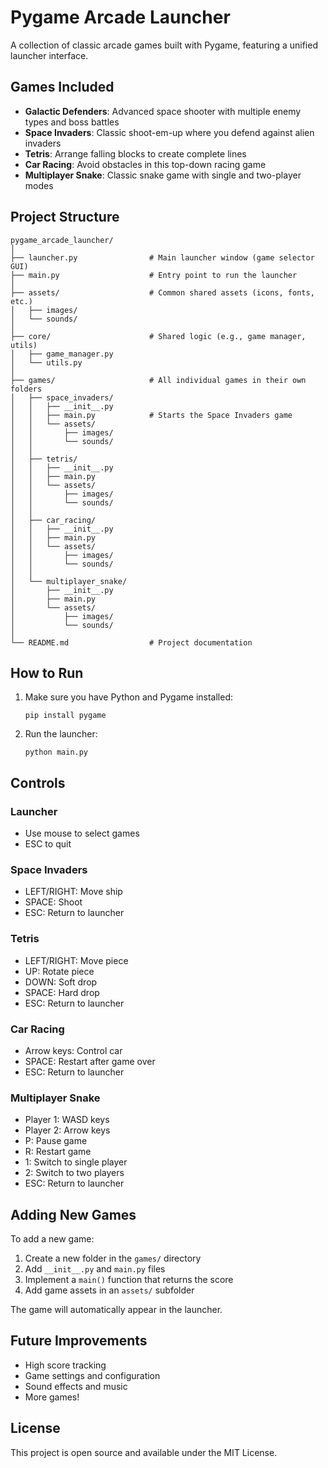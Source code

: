# Pygame Arcade Launcher

A collection of classic arcade games built with Pygame, featuring a unified launcher interface.

## Games Included

- **Galactic Defenders**: Advanced space shooter with multiple enemy types and boss battles
- **Space Invaders**: Classic shoot-em-up where you defend against alien invaders
- **Tetris**: Arrange falling blocks to create complete lines
- **Car Racing**: Avoid obstacles in this top-down racing game
- **Multiplayer Snake**: Classic snake game with single and two-player modes

## Project Structure

```
pygame_arcade_launcher/
│
├── launcher.py                # Main launcher window (game selector GUI)
├── main.py                    # Entry point to run the launcher
│
├── assets/                    # Common shared assets (icons, fonts, etc.)
│   ├── images/
│   └── sounds/
│
├── core/                      # Shared logic (e.g., game manager, utils)
│   ├── game_manager.py
│   └── utils.py
│
├── games/                     # All individual games in their own folders
│   ├── space_invaders/
│   │   ├── __init__.py
│   │   ├── main.py            # Starts the Space Invaders game
│   │   └── assets/
│   │       ├── images/
│   │       └── sounds/
│   │
│   ├── tetris/
│   │   ├── __init__.py
│   │   ├── main.py
│   │   └── assets/
│   │       ├── images/
│   │       └── sounds/
│   │
│   ├── car_racing/
│   │   ├── __init__.py
│   │   ├── main.py
│   │   └── assets/
│   │       ├── images/
│   │       └── sounds/
│   │
│   └── multiplayer_snake/
│       ├── __init__.py
│       ├── main.py
│       └── assets/
│           ├── images/
│           └── sounds/
│
└── README.md                  # Project documentation
```

## How to Run

1. Make sure you have Python and Pygame installed:
   ```
   pip install pygame
   ```

2. Run the launcher:
   ```
   python main.py
   ```

## Controls

### Launcher
- Use mouse to select games
- ESC to quit

### Space Invaders
- LEFT/RIGHT: Move ship
- SPACE: Shoot
- ESC: Return to launcher

### Tetris
- LEFT/RIGHT: Move piece
- UP: Rotate piece
- DOWN: Soft drop
- SPACE: Hard drop
- ESC: Return to launcher

### Car Racing
- Arrow keys: Control car
- SPACE: Restart after game over
- ESC: Return to launcher

### Multiplayer Snake
- Player 1: WASD keys
- Player 2: Arrow keys
- P: Pause game
- R: Restart game
- 1: Switch to single player
- 2: Switch to two players
- ESC: Return to launcher

## Adding New Games

To add a new game:

1. Create a new folder in the `games/` directory
2. Add `__init__.py` and `main.py` files
3. Implement a `main()` function that returns the score
4. Add game assets in an `assets/` subfolder

The game will automatically appear in the launcher.

## Future Improvements

- High score tracking
- Game settings and configuration
- Sound effects and music
- More games!

## License

This project is open source and available under the MIT License.
